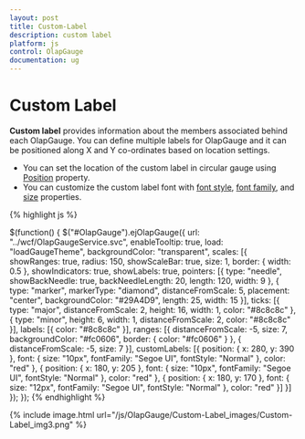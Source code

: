 ```yaml
---
layout: post
title: Custom-Label
description: custom label
platform: js
control: OlapGauge
documentation: ug
---
```


# Custom Label

**Custom label** provides information about the members associated behind each OlapGauge. You can define multiple labels for OlapGauge and it can be positioned along X and Y co-ordinates based on location settings.

* You can set the location of the custom label in circular gauge using [Position](/js/api/ejCircularGauge#getcustomlabelanglespan-classsignaturespan) property.
* You can customize the custom label font with [font style](/js/api/ejCircularGauge#getcustomlabelanglespan-classsignaturespan), [font family](/js/api/ejCircularGauge#getcustomlabelanglespan-classsignaturespan), and [size](/js/api/ejCircularGauge#getcustomlabelanglespan-classsignaturespan) properties.

{% highlight js %}

$(function() {
    $("#OlapGauge").ejOlapGauge({
        url: "../wcf/OlapGaugeService.svc",
        enableTooltip: true,
        load: "loadGaugeTheme",
        backgroundColor: "transparent",
        scales: [{
            showRanges: true,
            radius: 150,
            showScaleBar: true,
            size: 1,
            border: {
                width: 0.5
            },
            showIndicators: true,
            showLabels: true,
            pointers: [{
                type: "needle",
                showBackNeedle: true,
                backNeedleLength: 20,
                length: 120,
                width: 9
            }, {
                type: "marker",
                markerType: "diamond",
                distanceFromScale: 5,
                placement: "center",
                backgroundColor: "#29A4D9",
                length: 25,
                width: 15
            }],
            ticks: [{
                type: "major",
                distanceFromScale: 2,
                height: 16,
                width: 1,
                color: "#8c8c8c"
            }, {
                type: "minor",
                height: 6,
                width: 1,
                distanceFromScale: 2,
                color: "#8c8c8c"
            }],
            labels: [{
                color: "#8c8c8c"
            }],
            ranges: [{
                distanceFromScale: -5,
                size: 7,
                backgroundColor: "#fc0606",
                border: {
                    color: "#fc0606"
                }
            }, {
                distanceFromScale: -5,
                size: 7
            }],
            customLabels: [{
                position: {
                    x: 280,
                    y: 390
                },
                font: {
                    size: "10px",
                    fontFamily: "Segoe UI",
                    fontStyle: "Normal"
                },
                color: "red"
            }, {
                position: {
                    x: 180,
                    y: 205
                },
                font: {
                    size: "10px",
                    fontFamily: "Segoe UI",
                    fontStyle: "Normal"
                },
                color: "red"
            }, {
                position: {
                    x: 180,
                    y: 170
                },
                font: {
                    size: "12px",
                    fontFamily: "Segoe UI",
                    fontStyle: "Normal"
                },
                color: "red"
            }]
        }]
    });
});
{% endhighlight %}

{% include image.html url="/js/OlapGauge/Custom-Label_images/Custom-Label_img3.png" %}

